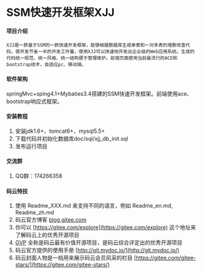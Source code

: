 # SSM快速开发框架XJJ

#### 项目介绍
    XJJ是一款基于SSM的一款快速开发框架，能够根据数据库生成单表和一对多表的增删改查代码，使开发节省一半的开发工作量，使用XJJ可以快速地开发出企业级的Web应用系统。生成的代码统一规范、统一风格、统一结构便于管理维护。前端页面使用当前最流行的ACE和bootstrap技术，自适应pc、移动端。

#### 软件架构
springMvc+sping4.1+Mybaties3.4搭建的SSM快速开发框架。前端使用ace、bootstrap响应式框架。

#### 安装教程

1. 安装jdk1.6+、tomcat6+、mysql5.5+
2. 下载代码并初始化数据库doc/sql/xjj_db_init.sql
3. 发布运行项目

#### 交流群
1. QQ群：174266358


#### 码云特技

1. 使用 Readme\_XXX.md 来支持不同的语言，例如 Readme\_en.md, Readme\_zh.md
2. 码云官方博客 [blog.gitee.com](https://blog.gitee.com)
3. 你可以 [https://gitee.com/explore](https://gitee.com/explore) 这个地址来了解码云上的优秀开源项目
4. [GVP](https://gitee.com/gvp) 全称是码云最有价值开源项目，是码云综合评定出的优秀开源项目
5. 码云官方提供的使用手册 [http://git.mydoc.io/](http://git.mydoc.io/)
6. 码云封面人物是一档用来展示码云会员风采的栏目 [https://gitee.com/gitee-stars/](https://gitee.com/gitee-stars/)